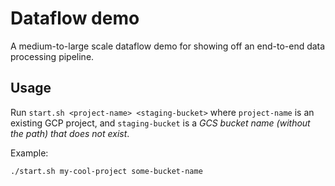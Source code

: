 # Dataflow demo

A medium-to-large scale dataflow demo for showing off an end-to-end data processing pipeline.

## Usage

Run `start.sh <project-name> <staging-bucket>` where `project-name` is an existing GCP project, and `staging-bucket` is a *GCS bucket name (without the path) that does not exist*.

Example:

`./start.sh my-cool-project some-bucket-name`